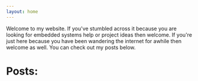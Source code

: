 ```yaml
---
layout: home
---
```


Welcome to my website. If you've stumbled across it because you are looking for embedded systems help or project ideas then welcome. If you're just here because you have been wandering the internet for awhile then welcome as well. You can check out my posts below.


# Posts: